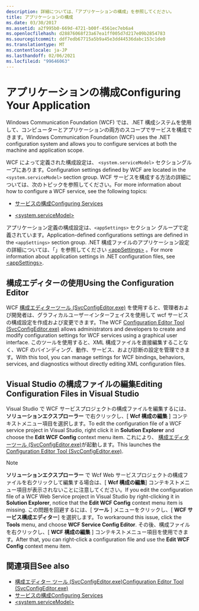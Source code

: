 ```yaml
---
description: 詳細については、「アプリケーションの構成」を参照してください。
title: アプリケーションの構成
ms.date: 03/30/2017
ms.assetid: a2f995b0-669d-4721-b00f-4561ec7eb6a4
ms.openlocfilehash: d28876068f23a67ea1ff005d7d217e09b2854783
ms.sourcegitcommit: ddf7edb67715a5b9a45e3dd44536dabc153c1de0
ms.translationtype: MT
ms.contentlocale: ja-JP
ms.lasthandoff: 02/06/2021
ms.locfileid: "99646063"
---
```

# <a name="configuring-your-application"></a><span data-ttu-id="d5c23-103">アプリケーションの構成</span><span class="sxs-lookup"><span data-stu-id="d5c23-103">Configuring Your Application</span></span>

<span data-ttu-id="d5c23-104">Windows Communication Foundation (WCF) では、.NET 構成システムを使用して、コンピューターとアプリケーションの両方のスコープでサービスを構成できます。</span><span class="sxs-lookup"><span data-stu-id="d5c23-104">Windows Communication Foundation (WCF) uses the .NET configuration system and allows you to configure services at both the machine and application scope.</span></span>  
  
 <span data-ttu-id="d5c23-105">WCF によって定義された構成設定は、 `<system.serviceModel>` セクショングループにあります。</span><span class="sxs-lookup"><span data-stu-id="d5c23-105">Configuration settings defined by WCF are located in the `<system.serviceModel>` section group.</span></span> <span data-ttu-id="d5c23-106">WCF サービスを構成する方法の詳細については、次のトピックを参照してください。</span><span class="sxs-lookup"><span data-stu-id="d5c23-106">For more information about how to configure a WCF service, see the following topics:</span></span>  
  
- [<span data-ttu-id="d5c23-107">サービスの構成</span><span class="sxs-lookup"><span data-stu-id="d5c23-107">Configuring Services</span></span>](../configuring-services.md)  
  
- [\<system.serviceModel>](../../configure-apps/file-schema/wcf/system-servicemodel.md)  
  
 <span data-ttu-id="d5c23-108">アプリケーション定義の構成設定は、`<appSettings>` セクション グループで定義されています。</span><span class="sxs-lookup"><span data-stu-id="d5c23-108">Application-defined configurations settings are defined in the `<appSettings>` section group.</span></span> <span data-ttu-id="d5c23-109">.NET 構成ファイルのアプリケーション設定の詳細については、「」を参照してください [\<appSettings>](/previous-versions/dotnet/netframework-4.0/ms228154(v=vs.100)) 。</span><span class="sxs-lookup"><span data-stu-id="d5c23-109">For more information about application settings in .NET configuration files, see [\<appSettings>](/previous-versions/dotnet/netframework-4.0/ms228154(v=vs.100)).</span></span>  
  
## <a name="using-the-configuration-editor"></a><span data-ttu-id="d5c23-110">構成エディターの使用</span><span class="sxs-lookup"><span data-stu-id="d5c23-110">Using the Configuration Editor</span></span>  

 <span data-ttu-id="d5c23-111">WCF [構成エディターツール (SvcConfigEditor.exe)](../configuration-editor-tool-svcconfigeditor-exe.md) を使用すると、管理者および開発者は、グラフィカルユーザーインターフェイスを使用して wcf サービスの構成設定を作成および変更できます。</span><span class="sxs-lookup"><span data-stu-id="d5c23-111">The WCF [Configuration Editor Tool (SvcConfigEditor.exe)](../configuration-editor-tool-svcconfigeditor-exe.md) allows administrators and developers to create and modify configuration settings for WCF services using a graphical user interface.</span></span> <span data-ttu-id="d5c23-112">このツールを使用すると、XML 構成ファイルを直接編集することなく、WCF のバインディング、動作、サービス、および診断の設定を管理できます。</span><span class="sxs-lookup"><span data-stu-id="d5c23-112">With this tool, you can manage settings for WCF bindings, behaviors, services, and diagnostics without directly editing XML configuration files.</span></span>  
  
## <a name="editing-configuration-files-in-visual-studio"></a><span data-ttu-id="d5c23-113">Visual Studio の構成ファイルの編集</span><span class="sxs-lookup"><span data-stu-id="d5c23-113">Editing Configuration Files in Visual Studio</span></span>  

 <span data-ttu-id="d5c23-114">Visual Studio で WCF サービスプロジェクトの構成ファイルを編集するには、 **ソリューションエクスプローラー** で右クリックし、[ **Wcf 構成の編集** ] コンテキストメニュー項目を選択します。</span><span class="sxs-lookup"><span data-stu-id="d5c23-114">To edit the configuration file of a WCF service project in Visual Studio, right click it in **Solution Explorer** and choose the **Edit WCF Config** context menu item.</span></span> <span data-ttu-id="d5c23-115">これにより、 [構成エディターツール (SvcConfigEditor.exe)](../configuration-editor-tool-svcconfigeditor-exe.md)が起動します。</span><span class="sxs-lookup"><span data-stu-id="d5c23-115">This launches the [Configuration Editor Tool (SvcConfigEditor.exe)](../configuration-editor-tool-svcconfigeditor-exe.md).</span></span>  
  
> [!NOTE]
> <span data-ttu-id="d5c23-116">**ソリューションエクスプローラー** で Wcf Web サービスプロジェクトの構成ファイルを右クリックして編集する場合は、[ **Wcf 構成の編集**] コンテキストメニュー項目が表示されないことに注意してください。</span><span class="sxs-lookup"><span data-stu-id="d5c23-116">If you edit the configuration file of a WCF Web Service project in Visual Studio by right-clicking it in **Solution Explorer**, notice that the **Edit WCF Config** context menu item is missing.</span></span> <span data-ttu-id="d5c23-117">この問題を回避するには、[ **ツール** ] メニューをクリックし、[ **WCF サービス構成エディター**] を選択します。</span><span class="sxs-lookup"><span data-stu-id="d5c23-117">To workaround this issue, click the **Tools** menu, and choose **WCF Service Config Editor**.</span></span> <span data-ttu-id="d5c23-118">その後、構成ファイルを右クリックし、[ **WCF 構成の編集** ] コンテキストメニュー項目を使用できます。</span><span class="sxs-lookup"><span data-stu-id="d5c23-118">After that, you can right-click a configuration file and use the **Edit WCF Config** context menu item.</span></span>  
  
## <a name="see-also"></a><span data-ttu-id="d5c23-119">関連項目</span><span class="sxs-lookup"><span data-stu-id="d5c23-119">See also</span></span>

- [<span data-ttu-id="d5c23-120">構成エディター ツール (SvcConfigEditor.exe)</span><span class="sxs-lookup"><span data-stu-id="d5c23-120">Configuration Editor Tool (SvcConfigEditor.exe)</span></span>](../configuration-editor-tool-svcconfigeditor-exe.md)
- [<span data-ttu-id="d5c23-121">サービスの構成</span><span class="sxs-lookup"><span data-stu-id="d5c23-121">Configuring Services</span></span>](../configuring-services.md)
- [\<system.serviceModel>](../../configure-apps/file-schema/wcf/system-servicemodel.md)
